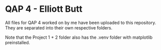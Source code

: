 # QAP 4 - Elliott Butt

All files for QAP 4 worked on by me have been uploaded to this repository. They are separated into their own respective folders. 

Note that the Project 1 + 2 folder also has the .venv folder with matplotlib preinstalled.

